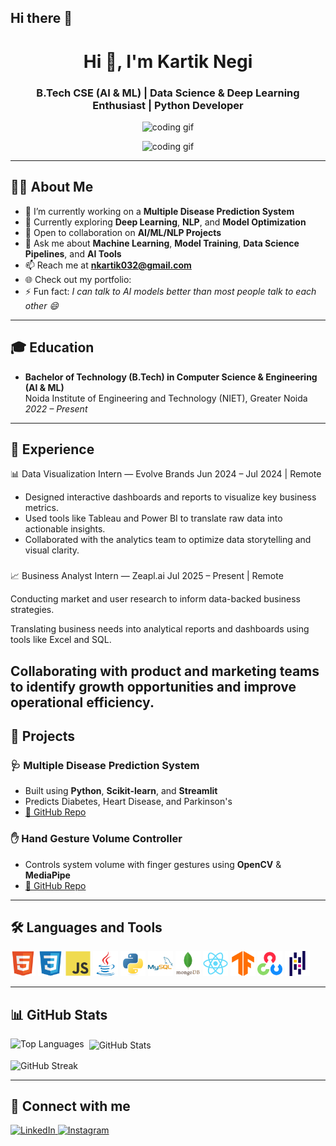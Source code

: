 ## Hi there 👋

<h1 align="center">Hi 👋, I'm Kartik Negi</h1>
<h3 align="center">B.Tech CSE (AI & ML) | Data Science & Deep Learning Enthusiast | Python Developer</h3>

<p align="center">
  <img src="https://cdn.dribbble.com/users/1162077/screenshots/3848914/media/7ed7d5ca526b0483e1d08a494b1b6f0d.gif" width="400" alt="coding gif" />
</p>



<p align="center">
  <img src="https://media.tenor.com/2uyENRmiUt0AAAAC/coding.gif" width="400" alt="coding gif" />
</p>

---

## 🧑‍💻 About Me

- 🔭 I’m currently working on a **Multiple Disease Prediction System**  
- 🌱 Currently exploring **Deep Learning**, **NLP**, and **Model Optimization**  
- 👯 Open to collaboration on **AI/ML/NLP Projects**  
- 💬 Ask me about **Machine Learning**, **Model Training**, **Data Science Pipelines**, and **AI Tools**  
- 📫 Reach me at **nkartik032@gmail.com**  
- 🌐 Check out my portfolio:  
- ⚡ Fun fact: *I can talk to AI models better than most people talk to each other 😄*

---

## 🎓 Education

- **Bachelor of Technology (B.Tech) in Computer Science & Engineering (AI & ML)**  
  Noida Institute of Engineering and Technology (NIET), Greater Noida  
  *2022 – Present*

---

## 💼 Experience
📊 Data Visualization Intern — Evolve Brands
Jun 2024 – Jul 2024 | Remote
- Designed interactive dashboards and reports to visualize key business metrics.
- Used tools like Tableau and Power BI to translate raw data into actionable insights.
- Collaborated with the analytics team to optimize data storytelling and visual clarity.

### 
📈 Business Analyst Intern — Zeapl.ai
Jul 2025 – Present | Remote

Conducting market and user research to inform data-backed business strategies.

Translating business needs into analytical reports and dashboards using tools like Excel and SQL.

Collaborating with product and marketing teams to identify growth opportunities and improve operational efficiency.
---

## 🚀 Projects

### 🩺 Multiple Disease Prediction System  
- Built using **Python**, **Scikit-learn**, and **Streamlit**  
- Predicts Diabetes, Heart Disease, and Parkinson's  
- [🔗 GitHub Repo](https://github.com/xtfaisal07/Multple-disease-prediction)

### ✋ Hand Gesture Volume Controller  
- Controls system volume with finger gestures using **OpenCV** & **MediaPipe**  
- [🔗 GitHub Repo](https://github.com/xtfaisal07/Gesture-based-volume-controller)

---

## 🛠️ Languages and Tools

<p align="left">
  <img src="https://raw.githubusercontent.com/devicons/devicon/master/icons/html5/html5-original.svg" alt="HTML5" width="40" height="40"/>
  <img src="https://raw.githubusercontent.com/devicons/devicon/master/icons/css3/css3-original.svg" alt="CSS3" width="40" height="40"/>
  <img src="https://raw.githubusercontent.com/devicons/devicon/master/icons/javascript/javascript-original.svg" alt="JavaScript" width="40" height="40"/>
  <img src="https://raw.githubusercontent.com/devicons/devicon/master/icons/java/java-original.svg" alt="Java" width="40" height="40"/>
  <img src="https://raw.githubusercontent.com/devicons/devicon/master/icons/python/python-original.svg" alt="Python" width="40" height="40"/>
  <img src="https://raw.githubusercontent.com/devicons/devicon/master/icons/mysql/mysql-original-wordmark.svg" alt="MySQL" width="40" height="40"/>
  <img src="https://raw.githubusercontent.com/devicons/devicon/master/icons/mongodb/mongodb-original-wordmark.svg" alt="MongoDB" width="40" height="40"/>
  <img src="https://raw.githubusercontent.com/devicons/devicon/master/icons/react/react-original.svg" alt="React" width="40" height="40"/>
  <img src="https://raw.githubusercontent.com/devicons/devicon/master/icons/tensorflow/tensorflow-original.svg" alt="TensorFlow" width="40" height="40"/>
  <img src="https://raw.githubusercontent.com/devicons/devicon/master/icons/opencv/opencv-original.svg" alt="OpenCV" width="40" height="40"/>
  <img src="https://raw.githubusercontent.com/devicons/devicon/master/icons/pandas/pandas-original.svg" alt="Pandas" width="40" height="40"/>
</p>

---

## 📊 GitHub Stats

<p>
  <img align="left" src="https://github-readme-stats.vercel.app/api/top-langs?username=gauravs1225&show_icons=true&locale=en&layout=compact" alt="Top Languages" />
</p>

<p>&nbsp;
  <img align="center" src="https://github-readme-stats.vercel.app/api?username=ChadKartik&show_icons=true&locale=en" alt="GitHub Stats" />
</p>

<p>
  <img align="center" src="https://github-readme-streak-stats.herokuapp.com/?user=ChadKartik" alt="GitHub Streak" />
</p>

---

## 🤝 Connect with me

<p align="left">
  <a href="https://www.linkedin.com/in/kartik-negi-b3b06b319/" target="_blank">
    <img src="https://cdn.jsdelivr.net/gh/devicons/devicon/icons/linkedin/linkedin-original.svg" alt="LinkedIn" width="40" height="40"/>
  </a>
  <a href="https://www.instagram.com/your_instagram_username" target="_blank">
    <img src="https://raw.githubusercontent.com/hussainweb/hussainweb/main/icons/instagram.png" alt="Instagram" width="40" height="40"/>
</p>
